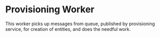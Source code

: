 # Provisioning Worker
This worker picks up messages from queue, published by provisioning service, for creation of entities, and does the needful work.